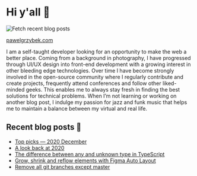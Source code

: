 # Hi y'all 👋

![Fetch recent blog posts](https://github.com/pawelgrzybek/pawelgrzybek/workflows/Fetch%20recent%20blog%20posts/badge.svg)

[pawelgrzybek.com](https://pawelgrzybek.com)

I am a self-taught developer looking for an opportunity to make the web a better place. Coming from a background in photography, I have progressed through UI/UX design into front-end development with a growing interest in other bleeding edge technologies. Over time I have become strongly involved in the open-source community where I regularly contribute and create projects, frequently attend conferences and follow other liked-minded geeks. This enables me to always stay fresh in finding the best solutions for technical problems. When I’m not learning or working on another blog post, I indulge my passion for jazz and funk music that helps me to maintain a balance between my virtual and real life.

## Recent blog posts 📝

<!-- FEED-START -->
- [Top picks — 2020 December](https://pawelgrzybek.com/top-picks-2020-december/)
- [A look back at 2020](https://pawelgrzybek.com/a-look-back-at-2020/)
- [The difference between any and unknown type in TypeScript](https://pawelgrzybek.com/the-difference-between-any-and-unknown-type-in-typescript/)
- [Grow, shrink and reflow elements with Figma Auto Layout](https://pawelgrzybek.com/grow-shrink-and-reflow-elements-with-figma-auto-layout/)
- [Remove all git branches except master](https://pawelgrzybek.com/remove-all-git-branches-except-master/)
<!-- FEED-END -->